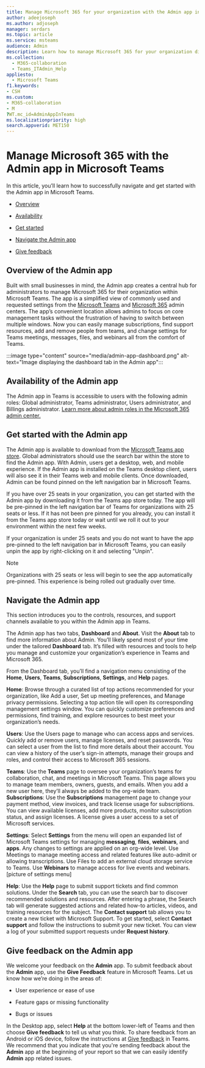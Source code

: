 ```yaml
---
title: Manage Microsoft 365 for your organization with the Admin app in Microsoft Teams 
author: adeejoseph
ms.author: adjoseph
manager: serdars
ms.topic: article
ms.service: msteams
audience: Admin
description: Learn how to manage Microsoft 365 for your organization directly from the Admin app in Microsoft Teams 
ms.collection: 
  - M365-collaboration
  - Teams_ITAdmin_Help
appliesto: 
  - Microsoft Teams
f1.keywords:
- CSH
ms.custom: 
- M365-collaboration
- M
?WT.mc_id=AdminAppInTeams
ms.localizationpriority: high
search.appverid: MET150
---
```


# Manage Microsoft 365 with the Admin app in Microsoft Teams

In this article, you’ll learn how to successfully navigate and get started with the Admin app in Microsoft Teams.

- [Overview](#overview-of-the-admin-app)

- [Availability](#availability-of-the-admin-app)

- [Get started](#get-started-with-the-admin-app)

- [Navigate the Admin app](#navigate-the-admin-app)

- [Give feedback](#give-feedback-on-the-admin-app)

## Overview of the Admin app

Built with small businesses in mind, the Admin app creates a central hub for administrators to manage Microsoft 365 for their organization within Microsoft Teams.  The app is a simplified view of commonly used and requested settings from the [Microsoft Teams](https://go.microsoft.com/fwlink/p/?linkid=2024339) and [Microsoft 365](https://go.microsoft.com/fwlink/p/?linkid=2024339) admin centers.  The app’s convenient location allows admins to focus on core management tasks without the frustration of having to switch between multiple windows. Now you can easily manage subscriptions, find support resources, add and remove people from teams, and change settings for Teams meetings, messages, files, and webinars  all from the comfort of Teams.

:::image type="content" source="media/admin-app-dashboard.png" alt-text="Image displaying the dashboard tab in the Admin app":::

## Availability of the Admin app

The Admin app in Teams is accessible to users with the following admin roles: Global administrator, Teams administrator, Users administrator, and Billings administrator. [Learn more about admin roles in the Microsoft 365 admin center.](/microsoft-365/admin/add-users/about-admin-roles?view=o365-worldwide)


## Get started with the Admin app

The Admin app is available to download from the [Microsoft Teams app store](https://aka.ms/MSTeamsStore). Global administrators should use the search bar within the store to find the Admin app. With Admin, users get a desktop, web, and mobile experience. If the Admin app is installed on the Teams desktop client, users will also see it in their Teams web and mobile clients. Once downloaded, Admin can be found pinned on the left navigation bar in Microsoft Teams.

If you have over 25 seats in your organization, you can get started with the Admin app by downloading it from the Teams app store today. 
The app will be pre-pinned in the left navigation bar of Teams for organizations with 25 seats or less. If it has not been pre pinned for you already, you can install it from the Teams app store today or wait until we roll it out to your environment within the next few weeks.
  
If your organization is under 25 seats and you do not want to have the app pre-pinned to the left navigation bar in Microsoft Teams, you can easily unpin the app by right-clicking on it and selecting "Unpin". 


> [!NOTE]
> Organizations with 25 seats or less will begin to see the app automatically pre-pinned. This experience is being rolled out gradually over time.

## Navigate the Admin app

This section introduces you to the controls, resources, and support channels available to you within the Admin app in Teams.

The Admin app has two tabs, **Dashboard** and **About**. Visit the **About** tab to find more information about Admin. You’ll likely spend most of your time under the tailored **Dashboard** tab. It’s filled with resources and tools to help you manage and customize your organization’s experience in Teams and Microsoft 365.

From the Dashboard tab, you’ll find a navigation menu consisting of the **Home**, **Users**, **Teams**, **Subscriptions**, **Settings**, and **Help** pages.

**Home**: Browse through a curated list of top actions recommended for your organization, like Add a user, Set up meeting preferences, and Manage privacy permissions. Selecting a top action tile will open its corresponding management settings window. You can quickly customize preferences and permissions, find training, and explore resources to best meet your organization’s needs.  

**Users**: Use the Users page to manage who can access apps and services. Quickly add or remove users, manage licenses, and reset passwords. You can select a user from the list to find more details about their account. You can view a history of the user’s sign-in attempts, manage their groups and roles, and control their access to Microsoft 365 sessions.

**Teams**: Use the **Teams** page to oversee your organization’s teams for collaboration, chat, and meetings in Microsoft Teams. This page allows you to manage team members, owners, guests, and emails. When you add a new user here, they’ll always be added to the org-wide team.
**Subscriptions**: Use the **Subscriptions** management page to change your payment method, view invoices, and track license usage for subscriptions. You can view available licenses, add more products, monitor subscription status, and assign licenses. A license gives a user access to a set of Microsoft services. 

**Settings**: Select **Settings** from the menu will open an expanded list of Microsoft Teams settings for managing **messaging**, **files**, **webinars**, and **apps**. Any changes to settings are applied on an org-wide level. Use Meetings to manage meeting access and related features like auto-admit or allowing transcriptions. Use Files to add an external cloud storage service to Teams. Use **Webinars** to manage access for live events and webinars. 
  [picture of settings menu]

**Help**: Use the **Help** page to submit support tickets and find common solutions. Under the **Search** tab, you can use the search bar to discover recommended solutions and resources. After entering a phrase, the Search tab will generate suggested actions and related how-to articles, videos, and training resources for the subject. The **Contact support** tab allows you to create a new ticket with Microsoft Support. To get started, select **Contact support** and follow the instructions to submit your new ticket. You can view a log of your submitted support requests under **Request history**.

## Give feedback on the Admin app

We welcome your feedback on the **Admin** app. To submit feedback about the **Admin** app, use the **Give Feedback**  feature in Microsoft Teams. Let us know how we’re doing in the areas of:

- User experience or ease of use

- Feature gaps or missing functionality

- Bugs or issues

In the Desktop app, select **Help**   at the bottom lower-left of Teams and then choose **Give feedback** to tell us what you think. To share feedback from an Android or iOS device, follow the instructions at [Give feedback](https://support.microsoft.com/en-us/office/give-feedback-in-teams-c0fb6297-22af-4db5-b19b-69e0a6720927#ID0EBBD=Desktop) in Teams. We recommend that you indicate that you're sending feedback about the **Admin** app at the beginning of your report so that we can easily identify **Admin** app related issues.

